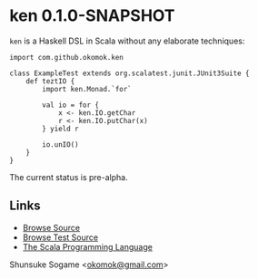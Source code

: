 
# ken 0.1.0-SNAPSHOT

`ken` is a Haskell DSL in Scala without any elaborate techniques:

    import com.github.okomok.ken

    class ExampleTest extends org.scalatest.junit.JUnit3Suite {
        def teztIO {
            import ken.Monad.`for`

            val io = for {
                x <- ken.IO.getChar
                r <- ken.IO.putChar(x)
            } yield r

            io.unIO()
        }
    }

The current status is pre-alpha.



## Links

* [Browse Source]
* [Browse Test Source]
* [The Scala Programming Language]


Shunsuke Sogame <<okomok@gmail.com>>



[MIT License]: http://www.opensource.org/licenses/mit-license.php "MIT License"
[Browse Source]: http://github.com/okomok/ken/tree/master/src/main/scala/ "Browse Source"
[Browse Test Source]: http://github.com/okomok/ken/tree/master/src/test/scala/ "Browse Test Source"
[The Scala Programming Language]: http://www.scala-lang.org/ "The Scala Programming Language"
